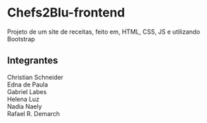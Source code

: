 # Chefs2Blu-frontend
Projeto de um site de receitas, feito em, HTML, CSS, JS e utilizando Bootstrap

## Integrantes
Christian Schneider \
Edna de Paula \
Gabriel Labes \
Helena Luz \
Nadia Naely \
Rafael R. Demarch 